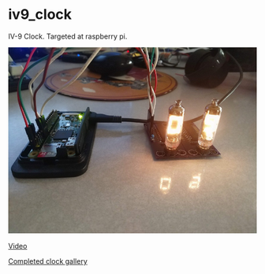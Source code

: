 # iv9_clock
IV-9 Clock. Targeted at raspberry pi. 

![2 Tube Clock prototype](/assets/IMG_20190324_180927.jpg)

[Video](https://photos.app.goo.gl/XQEr5hhQ3mAr3oM97)

[Completed clock gallery](https://photos.app.goo.gl/mM42fY7hRfecAtkD6) 
